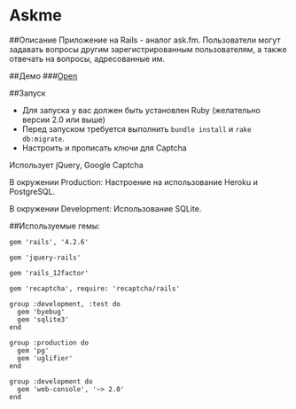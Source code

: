 # Askme

##Описание
Приложение на Rails - аналог ask.fm. Пользователи могут задавать вопросы другим зарегистрированным пользователям, а также отвечать на вопросы, адресованные им.

##Демо
###[Open](https://just-ask.herokuapp.com/)

##Запуск
- Для запуска у вас должен быть установлен Ruby (желательно версии 2.0 или выше)
- Перед запуском требуется выполнить `bundle install` и `rake db:migrate`.
- Настроить и прописать ключи для Captcha

Использует jQuery, Google Captcha

В окружении Production: Настроение на использование Heroku и PostgreSQL.

В окружении Development: Использование SQLite.

##Используемые гемы:
```
gem 'rails', '4.2.6'

gem 'jquery-rails'

gem 'rails_12factor'

gem 'recaptcha', require: 'recaptcha/rails'

group :development, :test do  
  gem 'byebug'  
  gem 'sqlite3'  
end

group :production do 
  gem 'pg'  
  gem 'uglifier'  
end

group :development do  
  gem 'web-console', '~> 2.0' 
end
```






